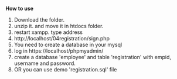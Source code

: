 **How to use**  
1. Download the folder.  
2. unzip it. and move it in htdocs folder.  
3. restart xampp. type address  
4. http://localhost/04registration/sign.php
5. You need to create a database in your mysql  
6. log in https://localhost/phpmyadmin/  
7. create a database 'employee' and table 'registration' with empid, username and password.  
8. OR you can use demo 'registration.sql' file
